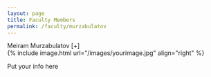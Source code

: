 ```yaml
---
layout: page
title: Faculty Members
permalink: /faculty/murzabulatov
---
```


<div class="container" markdown="1">
<div class="header" markdown="1">Meiram Murzabulatov [+]
</div>
<div class="content" markdown="1" style="min-height: 200px;">
{% include image.html url="/images/yourimage.jpg" align="right" %}

Put your info here

</div>
</div>
